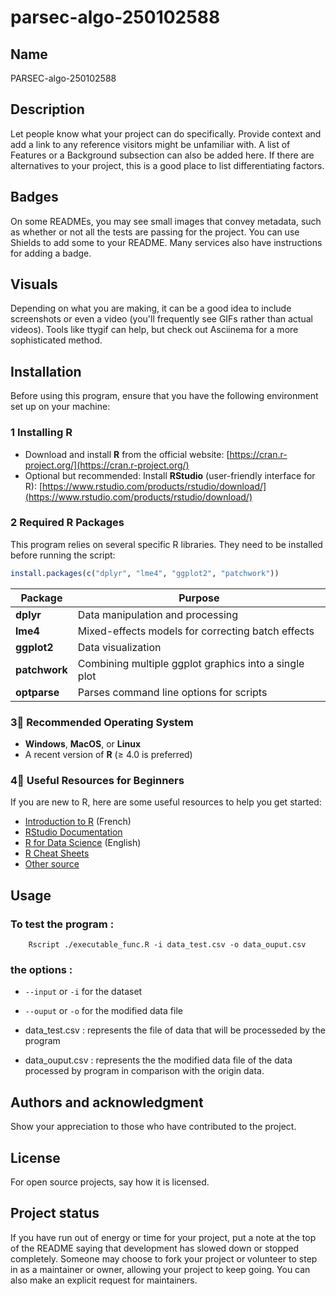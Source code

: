 # parsec-algo-250102588

## Name
PARSEC-algo-250102588

## Description
Let people know what your project can do specifically. Provide context and add a link to any reference visitors might be unfamiliar with. A list of Features or a Background subsection can also be added here. If there are alternatives to your project, this is a good place to list differentiating factors.

## Badges
On some READMEs, you may see small images that convey metadata, such as whether or not all the tests are passing for the project. You can use Shields to add some to your README. Many services also have instructions for adding a badge.

## Visuals
Depending on what you are making, it can be a good idea to include screenshots or even a video (you'll frequently see GIFs rather than actual videos). Tools like ttygif can help, but check out Asciinema for a more sophisticated method.

## Installation

Before using this program, ensure that you have the following environment set up on your machine:

### 1 Installing R

- Download and install **R** from the official website: [https://cran.r-project.org/](https://cran.r-project.org/)
- Optional but recommended: Install **RStudio** (user-friendly interface for R): [https://www.rstudio.com/products/rstudio/download/](https://www.rstudio.com/products/rstudio/download/)

### 2 Required R Packages

This program relies on several specific R libraries. They need to be installed before running the script:

```r
install.packages(c("dplyr", "lme4", "ggplot2", "patchwork"))
```

| Package       | Purpose                                                         |
| ------------- | --------------------------------------------------------------- |
| **dplyr**     | Data manipulation and processing                                |
| **lme4**      | Mixed-effects models for correcting batch effects               |
| **ggplot2**   | Data visualization                                              |
| **patchwork** | Combining multiple ggplot graphics into a single plot           |
| **optparse**  | Parses command line options for scripts                         |

### 3⃣ Recommended Operating System

- **Windows**, **MacOS**, or **Linux**
- A recent version of **R** (≥ 4.0 is preferred)

### 4⃣ Useful Resources for Beginners

If you are new to R, here are some useful resources to help you get started:

- [Introduction to R](https://cran.r-project.org/doc/contrib/Paradis-rdebuts_fr.pdf) (French)
- [RStudio Documentation](https://support.posit.co/hc/en-us)
- [R for Data Science](https://r4ds.had.co.nz/) (English)
- [R Cheat Sheets](https://posit.co/resources/cheatsheets/)
- [ Other source](https://www.datacamp.com/fr/doc/r/category/r-documentation)

## Usage
### To test the program :
        Rscript ./executable_func.R -i data_test.csv -o data_ouput.csv

### the options :

- `--input` or `-i` for the dataset
- `--ouput` or `-o` for the modified data file

- data_test.csv : represents the file of data that will be processeded by the program
- data_ouput.csv : represents the the modified data file of the data processed by program in comparison with the origin data.

## Authors and acknowledgment
Show your appreciation to those who have contributed to the project.

## License
For open source projects, say how it is licensed.

## Project status
If you have run out of energy or time for your project, put a note at the top of the README saying that development has slowed down or stopped completely. Someone may choose to fork your project or volunteer to step in as a maintainer or owner, allowing your project to keep going. You can also make an explicit request for maintainers.
